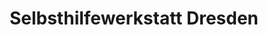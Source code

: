 ---
title: "Selbsthilfewerkstatt Dresden"
url: /dresden/selbsthilfewerkstatt-dresden/
shop: Autowerkstatt
---